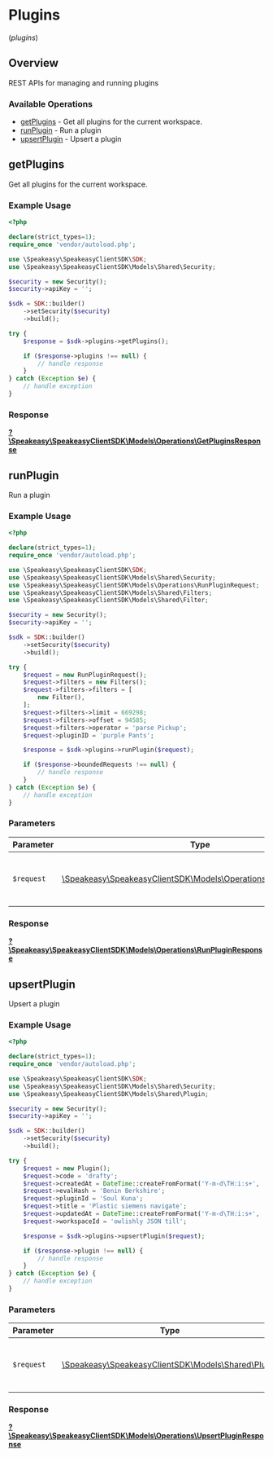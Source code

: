 # Plugins
(*plugins*)

## Overview

REST APIs for managing and running plugins

### Available Operations

* [getPlugins](#getplugins) - Get all plugins for the current workspace.
* [runPlugin](#runplugin) - Run a plugin
* [upsertPlugin](#upsertplugin) - Upsert a plugin

## getPlugins

Get all plugins for the current workspace.

### Example Usage

```php
<?php

declare(strict_types=1);
require_once 'vendor/autoload.php';

use \Speakeasy\SpeakeasyClientSDK\SDK;
use \Speakeasy\SpeakeasyClientSDK\Models\Shared\Security;

$security = new Security();
$security->apiKey = '';

$sdk = SDK::builder()
    ->setSecurity($security)
    ->build();

try {
    $response = $sdk->plugins->getPlugins();

    if ($response->plugins !== null) {
        // handle response
    }
} catch (Exception $e) {
    // handle exception
}
```


### Response

**[?\Speakeasy\SpeakeasyClientSDK\Models\Operations\GetPluginsResponse](../../models/operations/GetPluginsResponse.md)**


## runPlugin

Run a plugin

### Example Usage

```php
<?php

declare(strict_types=1);
require_once 'vendor/autoload.php';

use \Speakeasy\SpeakeasyClientSDK\SDK;
use \Speakeasy\SpeakeasyClientSDK\Models\Shared\Security;
use \Speakeasy\SpeakeasyClientSDK\Models\Operations\RunPluginRequest;
use \Speakeasy\SpeakeasyClientSDK\Models\Shared\Filters;
use \Speakeasy\SpeakeasyClientSDK\Models\Shared\Filter;

$security = new Security();
$security->apiKey = '';

$sdk = SDK::builder()
    ->setSecurity($security)
    ->build();

try {
    $request = new RunPluginRequest();
    $request->filters = new Filters();
    $request->filters->filters = [
        new Filter(),
    ];
    $request->filters->limit = 669298;
    $request->filters->offset = 94585;
    $request->filters->operator = 'parse Pickup';
    $request->pluginID = 'purple Pants';

    $response = $sdk->plugins->runPlugin($request);

    if ($response->boundedRequests !== null) {
        // handle response
    }
} catch (Exception $e) {
    // handle exception
}
```

### Parameters

| Parameter                                                                                                       | Type                                                                                                            | Required                                                                                                        | Description                                                                                                     |
| --------------------------------------------------------------------------------------------------------------- | --------------------------------------------------------------------------------------------------------------- | --------------------------------------------------------------------------------------------------------------- | --------------------------------------------------------------------------------------------------------------- |
| `$request`                                                                                                      | [\Speakeasy\SpeakeasyClientSDK\Models\Operations\RunPluginRequest](../../models/operations/RunPluginRequest.md) | :heavy_check_mark:                                                                                              | The request object to use for the request.                                                                      |


### Response

**[?\Speakeasy\SpeakeasyClientSDK\Models\Operations\RunPluginResponse](../../models/operations/RunPluginResponse.md)**


## upsertPlugin

Upsert a plugin

### Example Usage

```php
<?php

declare(strict_types=1);
require_once 'vendor/autoload.php';

use \Speakeasy\SpeakeasyClientSDK\SDK;
use \Speakeasy\SpeakeasyClientSDK\Models\Shared\Security;
use \Speakeasy\SpeakeasyClientSDK\Models\Shared\Plugin;

$security = new Security();
$security->apiKey = '';

$sdk = SDK::builder()
    ->setSecurity($security)
    ->build();

try {
    $request = new Plugin();
    $request->code = 'drafty';
    $request->createdAt = DateTime::createFromFormat('Y-m-d\TH:i:s+', '2023-03-17T19:17:52.123Z');
    $request->evalHash = 'Benin Berkshire';
    $request->pluginId = 'Soul Kuna';
    $request->title = 'Plastic siemens navigate';
    $request->updatedAt = DateTime::createFromFormat('Y-m-d\TH:i:s+', '2022-12-27T19:05:38.030Z');
    $request->workspaceId = 'owlishly JSON till';

    $response = $sdk->plugins->upsertPlugin($request);

    if ($response->plugin !== null) {
        // handle response
    }
} catch (Exception $e) {
    // handle exception
}
```

### Parameters

| Parameter                                                                           | Type                                                                                | Required                                                                            | Description                                                                         |
| ----------------------------------------------------------------------------------- | ----------------------------------------------------------------------------------- | ----------------------------------------------------------------------------------- | ----------------------------------------------------------------------------------- |
| `$request`                                                                          | [\Speakeasy\SpeakeasyClientSDK\Models\Shared\Plugin](../../models/shared/Plugin.md) | :heavy_check_mark:                                                                  | The request object to use for the request.                                          |


### Response

**[?\Speakeasy\SpeakeasyClientSDK\Models\Operations\UpsertPluginResponse](../../models/operations/UpsertPluginResponse.md)**

